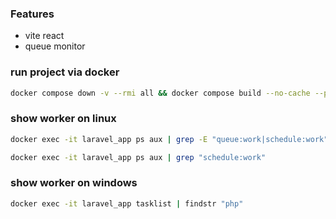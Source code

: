 ### Features

- vite react
- queue monitor

### run project via docker

```sh
docker compose down -v --rmi all && docker compose build --no-cache --progress plain && docker compose up -d
```

### show worker on linux

```sh
docker exec -it laravel_app ps aux | grep -E "queue:work|schedule:work"
```

```sh
docker exec -it laravel_app ps aux | grep "schedule:work"
```

### show worker on windows

```sh
docker exec -it laravel_app tasklist | findstr "php"
```
